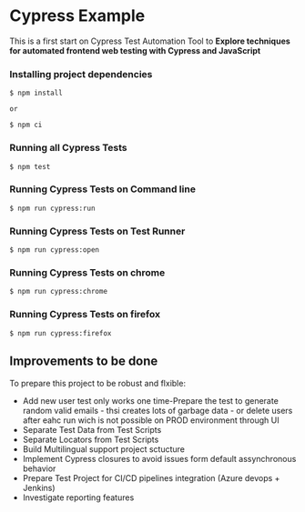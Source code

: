 # Cypress Example 
This is a first start on Cypress Test Automation Tool to **Explore techniques for automated frontend web testing with Cypress and JavaScript**

### Installing project dependencies
```
$ npm install

or 

$ npm ci

```

### Running all Cypress Tests
```
$ npm test
```

### Running Cypress Tests on Command line 
```
$ npm run cypress:run
```

### Running Cypress Tests on Test Runner
```
$ npm run cypress:open
```

### Running Cypress Tests on chrome
```
$ npm run cypress:chrome
```

### Running Cypress Tests on firefox
```
$ npm run cypress:firefox
```

## Improvements to be done
To prepare this project to be robust and flxible: 
* Add new user test only works one time-Prepare the test to generate random valid emails - thsi creates lots of garbage data - or delete users after eahc run wich is not possible on PROD environment through UI
* Separate Test Data from Test Scripts
* Separate Locators from Test Scripts
* Build Multilingual support project sctucture
* Implement Cypress closures to avoid issues form default assynchronous behavior
* Prepare Test Project for CI/CD pipelines integration (Azure devops + Jenkins)
* Investigate reporting features
